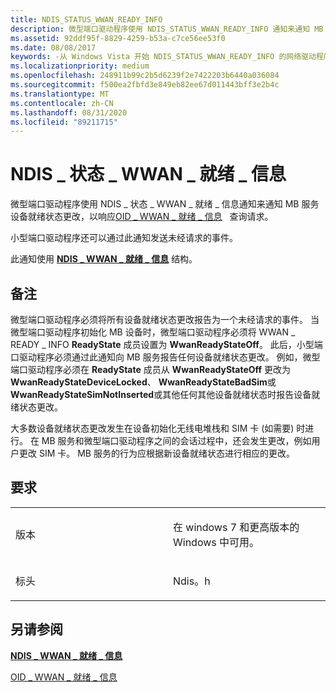 ```yaml
---
title: NDIS_STATUS_WWAN_READY_INFO
description: 微型端口驱动程序使用 NDIS_STATUS_WWAN_READY_INFO 通知来通知 MB 服务设备就绪状态更改，以响应 OID_WWAN_READY_INFO \ 160; 查询请求。
ms.assetid: 92ddf95f-8829-4259-b53a-c7ce56ee53f0
ms.date: 08/08/2017
keywords: -从 Windows Vista 开始 NDIS_STATUS_WWAN_READY_INFO 的网络驱动程序
ms.localizationpriority: medium
ms.openlocfilehash: 248911b99c2b5d6239f2e7422203b6440a036084
ms.sourcegitcommit: f500ea2fbfd3e849eb82ee67d011443bff3e2b4c
ms.translationtype: MT
ms.contentlocale: zh-CN
ms.lasthandoff: 08/31/2020
ms.locfileid: "89211715"
---
```

# <a name="ndis_status_wwan_ready_info"></a>NDIS \_ 状态 \_ WWAN \_ 就绪 \_ 信息


微型端口驱动程序使用 NDIS \_ 状态 \_ WWAN \_ 就绪 \_ 信息通知来通知 MB 服务设备就绪状态更改，以响应[OID \_ WWAN \_ 就绪 \_ 信息](oid-wwan-ready-info.md)   查询请求。

小型端口驱动程序还可以通过此通知发送未经请求的事件。

此通知使用 [**NDIS \_ WWAN \_ 就绪 \_ 信息**](/windows-hardware/drivers/ddi/ndiswwan/ns-ndiswwan-_ndis_wwan_ready_info) 结构。

<a name="remarks"></a>备注
-------

微型端口驱动程序必须将所有设备就绪状态更改报告为一个未经请求的事件。 当微型端口驱动程序初始化 MB 设备时，微型端口驱动程序必须将 WWAN \_ READY \_ INFO **ReadyState** 成员设置为 **WwanReadyStateOff**。 此后，小型端口驱动程序必须通过此通知向 MB 服务报告任何设备就绪状态更改。 例如，微型端口驱动程序必须在 **ReadyState** 成员从 **WwanReadyStateOff** 更改为 **WwanReadyStateDeviceLocked**、 **WwanReadyStateBadSim**或 **WwanReadyStateSimNotInserted**或其他任何其他设备就绪状态时报告设备就绪状态更改。

大多数设备就绪状态更改发生在设备初始化无线电堆栈和 SIM 卡 (如需要) 时进行。 在 MB 服务和微型端口驱动程序之间的会话过程中，还会发生更改，例如用户更改 SIM 卡。 MB 服务的行为应根据新设备就绪状态进行相应的更改。

<a name="requirements"></a>要求
------------

<table>
<colgroup>
<col width="50%" />
<col width="50%" />
</colgroup>
<tbody>
<tr class="odd">
<td><p>版本</p></td>
<td><p>在 windows 7 和更高版本的 Windows 中可用。</p></td>
</tr>
<tr class="even">
<td><p>标头</p></td>
<td>Ndis。h</td>
</tr>
</tbody>
</table>

## <a name="see-also"></a>另请参阅


[**NDIS \_ WWAN \_ 就绪 \_ 信息**](/windows-hardware/drivers/ddi/ndiswwan/ns-ndiswwan-_ndis_wwan_ready_info)

[OID \_ WWAN \_ 就绪 \_ 信息](oid-wwan-ready-info.md)

 

